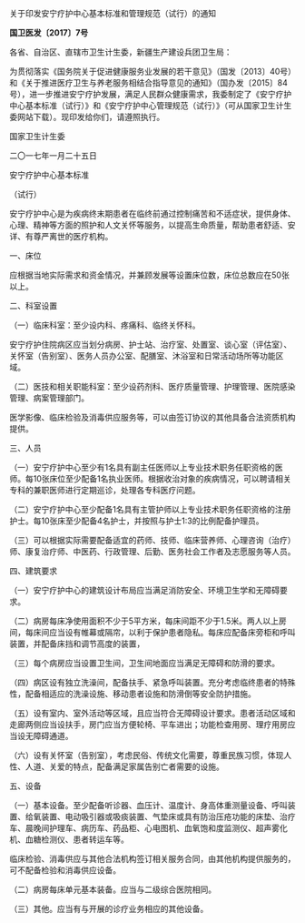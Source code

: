 关于印发安宁疗护中心基本标准和管理规范（试行）的通知

**国卫医发〔2017〕7号**

各省、自治区、直辖市卫生计生委，新疆生产建设兵团卫生局：

为贯彻落实《国务院关于促进健康服务业发展的若干意见》（国发〔2013〕40号）和《关于推进医疗卫生与养老服务相结合指导意见的通知》（国办发〔2015〕84号），进一步推进安宁疗护发展，满足人民群众健康需求，我委制定了《安宁疗护中心基本标准（试行）》和《安宁疗护中心管理规范（试行）》（可从国家卫生计生委网站下载）。现印发给你们，请遵照执行。

国家卫生计生委

二〇一七年一月二十五日

安宁疗护中心基本标准

（试行）

安宁疗护中心是为疾病终末期患者在临终前通过控制痛苦和不适症状，提供身体、心理、精神等方面的照护和人文关怀等服务，以提高生命质量，帮助患者舒适、安详、有尊严离世的医疗机构。

一、床位

应根据当地实际需求和资金情况，并兼顾发展等设置床位数，床位总数应在50张以上。

二、科室设置

（一）临床科室：至少设内科、疼痛科、临终关怀科。

安宁疗护住院病区应当划分病房、护士站、治疗室、处置室、谈心室（评估室）、关怀室（告别室）、医务人员办公室、配膳室、沐浴室和日常活动场所等功能区域。

（二）医技和相关职能科室：至少设药剂科、医疗质量管理、护理管理、医院感染管理、病案管理部门。

医学影像、临床检验及消毒供应服务等，可以由签订协议的其他具备合法资质机构提供。

三、人员

（一）安宁疗护中心至少有1名具有副主任医师以上专业技术职务任职资格的医师。每10张床位至少配备1名执业医师。根据收治对象的疾病情况，可以聘请相关专科的兼职医师进行定期巡诊，处理各专科医疗问题。

（二）安宁疗护中心至少配备1名具有主管护师以上专业技术职务任职资格的注册护士。每10张床至少配备4名护士，并按照与护士1:3的比例配备护理员。

（三）可以根据实际需要配备适宜的药师、技师、临床营养师、心理咨询（治疗）师、康复治疗师、中医药、行政管理、后勤、医务社会工作者及志愿服务等人员。

四、建筑要求

（一）安宁疗护中心的建筑设计布局应当满足消防安全、环境卫生学和无障碍要求。

（二）病房每床净使用面积不少于5平方米，每床间距不少于1.5米。两人以上房间，每床间应当设有帷幕或隔帘，以利于保护患者隐私。每床应配备床旁柜和呼叫装置，并配备床挡和调节高度的装置，

（三）每个病房应当设置卫生间，卫生间地面应当满足无障碍和防滑的要求。

（四）病区设有独立洗澡间，配备扶手、紧急呼叫装置。充分考虑临终患者的特殊性，配备相适应的洗澡设施、移动患者设施和防滑倒等安全防护措施。

（五）设有室内、室外活动等区域，且应当符合无障碍设计要求。患者活动区域和走廊两侧应当设扶手，房门应当方便轮椅、平车进出；功能检查用房、理疗用房应当设无障碍通道。

（六）设有关怀室（告别室），考虑民俗、传统文化需要，尊重民族习惯，体现人性、人道、关爱的特点，配备满足家属告别亡者需要的设施。

五、设备

（一）基本设备。至少配备听诊器、血压计、温度计、身高体重测量设备、呼叫装置、给氧装置、电动吸引器或吸痰装置、气垫床或具有防治压疮功能的床垫、治疗车、晨晚间护理车、病历车、药品柜、心电图机、血氧饱和度监测仪、超声雾化机、血糖检测仪、患者转运车等。

临床检验、消毒供应与其他合法机构签订相关服务合同，由其他机构提供服务的，可不配备检验和消毒供应设备。

（二）病房每床单元基本装备。应当与二级综合医院相同。

（三）其他。应当有与开展的诊疗业务相应的其他设备。
